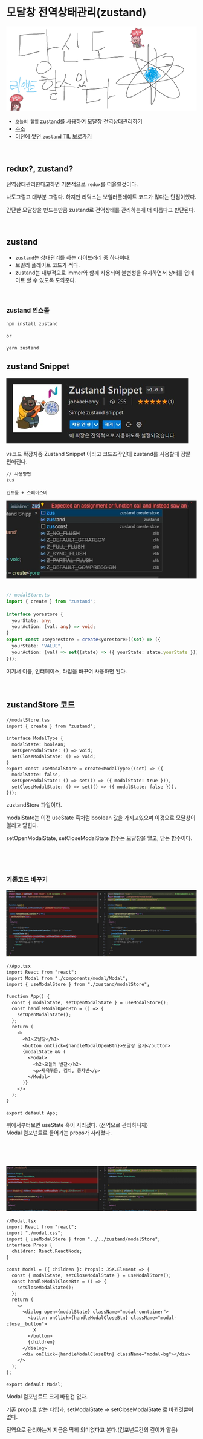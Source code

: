 # 모달창 전역상태관리(zustand)

![Alt text](../images/canIReactBG/%EB%8B%B9%EC%8B%A0%EB%8F%84%ED%95%A0%EC%88%98%EC%9E%88%EB%8B%A4%EB%A6%AC%EC%95%A1%ED%8A%B8.png)

- `오늘의 할일` zustand를 사용하여 모달창 전역상태관리하기
- [주소](https://github.com/muzi55/react_modal/tree/globalState)
- [이전에 썻던 `zustand` TIL 보로가기](https://github.com/muzi55/TIL/blob/main/23-08/0817zustand%20%EC%82%AC%EC%9A%A9%ED%95%98%EA%B8%B0.md)
  <br/>
  <br/>
  <br/>

## redux?, zustand?

전역상태관리한다고하면 기본적으로 `redux`를 떠올릴것이다.

나도그렇고 대부분 그렇다. 하지만 리덕스는 보일러플레이트 코드가 많다는 단점이있다.

간단한 모달창을 만드는만큼 zustand로 전역상태를 관리하는게 더 이롭다고 판단된다.
<br/>
<br/>
<br/>

## zustand

- [`zustand`](https://github.com/pmndrs/zustand)는 상태관리를 하는 라이브러리 중 하나이다.
- 보일러 플레이트 코드가 적다.
- zustand는 내부적으로 immer와 함께 사용되어 불변성을 유지하면서 상태를 업데이트 할 수 있도록 도와준다.
  <br/>
  <br/>
  <br/>

### zustand 인스톨

```
npm install zustand

or

yarn zustand
```

## zustand Snippet

![Alt text](images/1003/zustandSnippet.jpg)

vs코드 확장자중 Zustand Snippet 이라고 코드조각인대 zustand를 사용할때 정말 편해진다.
<br/>

```
// 사용방법
zus

컨트롤 + 스페이스바
```

![Alt text](images/1003/zustandSnippet1.jpg)
<br/>
<br/>

```ts
// modalStore.ts
import { create } from "zustand";

interface yorestore {
  yourState: any;
  yourAction: (val: any) => void;
}
export const useyorestore = create<yorestore>((set) => ({
  yourState: "VALUE",
  yourAction: (val) => set((state) => ({ yourState: state.yourState })),
}));
```

여기서 이름, 인터페이스, 타입을 바꾸어 사용하면 된다.
<br/>
<br/>
<br/>

## zustandStore 코드

```tsx
//modalStore.tss
import { create } from "zustand";

interface ModalType {
  modalState: boolean;
  setOpenModalState: () => void;
  setCloseModalState: () => void;
}
export const useModalStore = create<ModalType>((set) => ({
  modalState: false,
  setOpenModalState: () => set(() => ({ modalState: true })),
  setCloseModalState: () => set(() => ({ modalState: false })),
}));
```

zustandStore 파일이다.

modalState는 이전 useState 훅처럼 boolean 값을 가지고있으며 이것으로 모달창이 열리고 닫힌다.

setOpenModalState, setCloseModalState 함수는 모달창을 열고, 닫는 함수이다.

<br/>
<br/>
<br/>

### 기존코드 바꾸기

![Alt text](images/1003/zustandSnippet2.jpg)

```tsx
//App.tsx
import React from "react";
import Modal from "./components/modal/Modal";
import { useModalStore } from "./zustand/modalStore";

function App() {
  const { modalState, setOpenModalState } = useModalStore();
  const handleModalOpenBtn = () => {
    setOpenModalState();
  };
  return (
    <>
      <h1>모달창</h1>
      <button onClick={handleModalOpenBtn}>모달창 열기</button>
      {modalState && (
        <Modal>
          <h2>오늘의 반찬</h2>
          <p>제육볶음, 김치, 콩자반</p>
        </Modal>
      )}
    </>
  );
}

export default App;
```

위에서부터보면 useState 훅이 사라졌다. (전역으로 관리하니까)<br/>
Modal 컴포넌트로 들어가는 props가 사라졌다.

<br/>
<br/>
<br/>

![Alt text](images/1003/zustandSnippet3.jpg)

```tsx
//Modal.tsx
import React from "react";
import "./modal.css";
import { useModalStore } from "../../zustand/modalStore";
interface Props {
  children: React.ReactNode;
}

const Modal = ({ children }: Props): JSX.Element => {
  const { modalState, setCloseModalState } = useModalStore();
  const handleModalCloseBtn = () => {
    setCloseModalState();
  };
  return (
    <>
      <dialog open={modalState} className="modal-container">
        <button onClick={handleModalCloseBtn} className="modal-close__button">
          X
        </button>
        {children}
      </dialog>
      <div onClick={handleModalCloseBtn} className="modal-bg"></div>
    </>
  );
};

export default Modal;
```

Modal 컴포넌트도 크게 바뀐건 없다.

기존 props로 받는 타입과, setModalState => setCloseModalState 로 바뀐것뿐이 없다.

전역으로 관리하는게 지금은 딱히 의미없다고 본다.(컴포넌트간의 깊이가 얕음)
